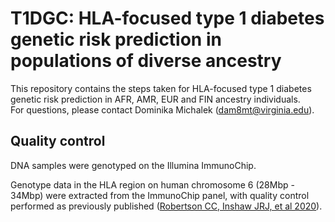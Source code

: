 # T1DGC: HLA-focused type 1 diabetes genetic risk prediction in populations of diverse ancestry

This repository contains the steps taken for HLA-focused type 1 diabetes genetic risk prediction in AFR, AMR, EUR and FIN ancestry individuals. </br>
For questions, please contact Dominika Michalek (dam8mt@virginia.edu).

## Quality control
DNA samples were genotyped on the Illumina ImmunoChip. </br>

Genotype data in the HLA region on human chromosome 6 (28Mbp - 34Mbp) were extracted from the ImmunoChip panel, with quality control performed as previously published ([Robertson CC, Inshaw JRJ, et al 2020](https://pubmed.ncbi.nlm.nih.gov/34127860/)).

